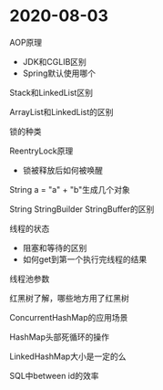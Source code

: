 # 2020-08-03

AOP原理

* JDK和CGLIB区别
* Spring默认使用哪个

Stack和LinkedList区别

ArrayList和LinkedList的区别

锁的种类

ReentryLock原理

* 锁被释放后如何被唤醒

String a  = "a" + "b"生成几个对象

String StringBuilder StringBuffer的区别

线程的状态

* 阻塞和等待的区别
* 如何get到第一个执行完线程的结果

线程池参数

红黑树了解，哪些地方用了红黑树

ConcurrentHashMap的应用场景

HashMap头部死循环的操作

LinkedHashMap大小是一定的么

SQL中between id的效率